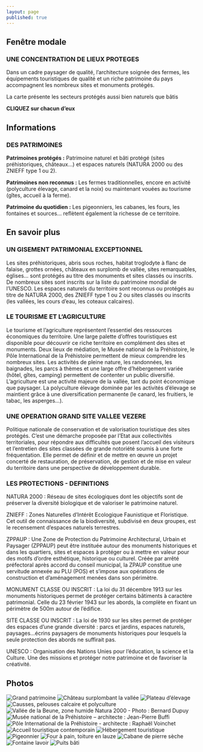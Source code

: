 ```yaml
---
layout: page
published: true
---
```


## Fenêtre modale

### UNE CONCENTRATION DE LIEUX PROTEGES

Dans un cadre paysager de qualité, l’architecture soignée des fermes, les équipements touristiques de qualité et un riche patrimoine du pays accompagnent les nombreux sites et monuments protégés.

La carte présente les secteurs protégés aussi bien naturels que bâtis

**CLIQUEZ sur chacun d’eux**

## Informations

### DES PATRIMOINES

**Patrimoines protégés :**
Patrimoine naturel et bâti protégé (sites préhistoriques, châteaux…) et espaces naturels (NATURA 2000 ou des ZNIEFF type 1 ou 2).

**Patrimoines non reconnus :**
Les fermes traditionnelles, encore en activité (polyculture élevage, canard et la noix) ou maintenant vouées au tourisme (gîtes, accueil à la ferme).

**Patrimoine du quotidien :**
Les pigeonniers, les cabanes, les fours, les fontaines et sources… reflètent également la richesse de ce territoire.

## En savoir plus

### UN GISEMENT PATRIMONIAL EXCEPTIONNEL

Les sites préhistoriques, abris sous roches, habitat troglodyte à flanc de falaise, grottes ornées, châteaux en surplomb de vallée, sites remarquables, églises... sont protégés au titre des monuments et sites classés ou inscrits. De nombreux sites sont inscrits sur la liste du patrimoine mondial de l’UNESCO. Les espaces naturels du territoire sont reconnus ou protégés au titre de NATURA 2000, des ZNIEFF type 1 ou 2 ou sites classés ou inscrits (les vallées, les cours d’eau, les coteaux calcaires).

### LE TOURISME ET L’AGRICULTURE

Le tourisme et l’agriculture représentent l’essentiel des ressources économiques du territoire.
Une large palette d’offres touristiques est disponible pour découvrir ce riche territoire en complément des sites et monuments. Deux lieux de médiation, le Musée national de la Préhistoire, le Pôle International de la Préhistoire permettent de mieux comprendre les nombreux sites. Les activités de pleine nature, les randonnées, les baignades, les parcs à thèmes et une large offre d’hébergement variée (hôtel, gîtes, camping) permettent de contenter un public diversifié.
L’agriculture est une activité majeure de la vallée, tant du point économique que paysager. La polyculture élevage dominée par les activités d’élevage se maintient grâce à une diversification permanente (le canard, les fruitiers, le tabac, les asperges…).

### UNE OPERATION GRAND SITE VALLEE VEZERE

Politique nationale de conservation et de valorisation touristique des sites protégés. C’est une démarche proposée par l’Etat aux collectivités territoriales, pour répondre aux difficultés que posent l’accueil des visiteurs et l’entretien des sites classées de grande notoriété soumis à une forte fréquentation. Elle permet de définir et de mettre en œuvre un projet concerté de restauration, de préservation, de gestion et de mise en valeur du territoire dans une perspective de développement durable.

### LES PROTECTIONS - DEFINITIONS

NATURA 2000 :
Réseau de sites écologiques dont les objectifs sont de préserver la diversité biologique et de valoriser le patrimoine naturel.

ZNIEFF : 
Zones Naturelles d’Intérêt Ecologique Faunistique et Floristique. Cet outil de connaissance de la biodiversité, subdivisé en deux groupes, est le recensement d’espaces naturels terrestres.

ZPPAUP :
Une  Zone de Protection du Patrimoine Architectural, Urbain et Paysager (ZPPAUP) peut être instituée autour des monuments historiques et dans les quartiers, sites et espaces à protéger ou à mettre en valeur pour des motifs d’ordre esthétique, historique ou culturel.
Créée par arrêté préfectoral après accord du conseil municipal, la ZPAUP constitue une servitude annexée au PLU (POS) et s’impose aux opérations de construction et d’aménagement menées dans son périmètre.

MONUMENT CLASSE OU INSCRIT :
La loi du 31 décembre 1913 sur les monuments historiques permet de protéger certains bâtiments à caractère patrimonial. Celle du 23 février 1943 sur les abords, la complète en fixant un périmètre de 500m autour de l’édifice.

SITE CLASSE OU INSCRIT :
La loi de 1930 sur les sites permet de protéger des espaces d’une grande diversité : parcs et jardins, espaces naturels, paysages…écrins paysagers de monuments historiques pour lesquels la seule protection des abords ne suffirait pas.

UNESCO :
Organisation des Nations Unies pour l’éducation, la science et la Culture. Une des missions et protéger notre patrimoine et de favoriser la créativité.

## Photos
![Grand patrimoine](/data/images/9/atouts/9_ATOUT_01.jpg)
![Château surplombant la vallée](/data/images/9/atouts/9_ATOUT_02.jpg)
![Plateau d’élevage](/data/images/9/atouts/9_ATOUT_03.jpg)
![Causses, pelouses calcaire et polyculture](/data/images/9/atouts/9_ATOUT_04.jpg)
![Vallée de la Beune, zone humide Natura 2000 - Photo : Bernard Dupuy](/data/images/9/atouts/9_ATOUT_05.jpg)
![Musée national de la Préhistoire – architecte : Jean-Pierre Buffi](/data/images/9/atouts/9_ATOUT_06.jpg)
![Pôle International de la Préhistoire - architecte : Raphaël Voinchet](/data/images/9/atouts/9_ATOUT_07.jpg)
![Accueil touristique contemporain](/data/images/9/atouts/9_ATOUT_08.jpg)
![Hébergement touristique](/data/images/9/atouts/9_ATOUT_09.jpg)
![Pigeonnier](/data/images/9/histoire/9_HISTOIRE_10.jpg)
![Four à pain, toiture en lauze](/data/images/9/atouts/9_ATOUT_11.jpg)
![Cabane de pierre sèche](/data/images/9/atouts/9_ATOUT_12.jpg)
![Fontaine lavoir ](/data/images/9/atouts/9_ATOUT_13.jpg)
![Puits bâti](/data/images/9/atouts/9_ATOUT_14.jpg)